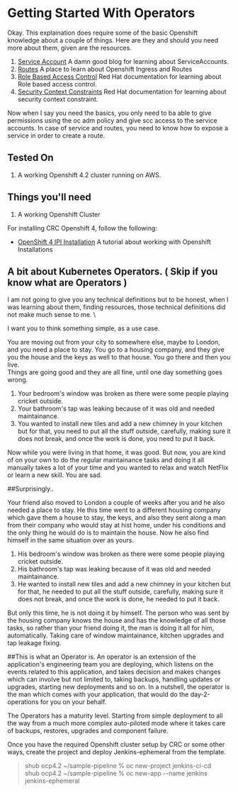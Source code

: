 Getting Started With Operators
===================================

Okay. This explaination does require some of the basic Openshift knowledge about a couple of things. Here are they and should you need more about them, given are the resources. 

1. [Service Account](https://docs.openshift.com/container-platform/4.2/authentication/understanding-and-creating-service-accounts.html) A damn good blog for learning about ServiceAccounts.
2. [Routes](https://docs.openshift.com/container-platform/4.2/networking/configuring_ingress_cluster_traffic/configuring-ingress-cluster-traffic-ingress-controller.html) A place to learn about Openshift Ingress and Routes
3. [Role Based Access Control](https://docs.openshift.com/container-platform/4.2/authentication/using-rbac.html) Red Hat documentation for learning about Role based access control.
4. [Security Context Constraints](https://docs.openshift.com/container-platform/4.2/authentication/managing-security-context-constraints.html) Red Hat documentation for learning about security context constraint.

Now when I say you need the basics, you only need to ba able to give permissions using the oc adm policy and give scc access to the service accounts. 
In case of service and routes, you need to know how to expose a service in order to create a route.

Tested On
--------------------
1. A working Openshift 4.2 cluster running on AWS.

Things you'll need
--------------------
1. A working Openshift Cluster

For installing CRC Openshift 4, follow the following:

* [OpenShift 4 IPI Installation](https://developers.redhat.com/blog/2019/09/05/red-hat-openshift-4-on-your-laptop-introducing-red-hat-codeready-containers/) A tutorial about working with Openshift Installations

A bit about Kubernetes Operators. ( Skip if you know what are Operators )
--------------------
I am not going to give you any technical definitions but to be honest, when I was learning about them, finding resources, those technical definitions did not make much sense to me. \

I want you to think something simple, as a use case. 

You are moving out from your city to somewhere else, maybe to London, and you need a place to stay. You go to a housing company, and they give you the house and the keys as well to that house. You go there and then you live. \
Things are going good and they are all fine, until one day something goes wrong.

1. Your bedroom's window was broken as there were some people playing cricket outside.
2. Your bathroom's tap was leaking because of it was old and needed maintainance.
3. You wanted to install new tiles and add a new chimney in your kitchen but for that, you need to put all the stuff outside, carefully, making sure it does not break, and once the work is done, you need to put it back.

Now while you were living in that home, it was good. But now, you are kind of on your own to do the regular maintainance tasks and doing it all manually takes a lot of your time and you wanted to relax and watch NetFlix or learn a new skill. You are sad.

##Surprisingly..

Your friend also moved to London a couple of weeks after you and he also needed a place to stay. He this time went to a different housing company which gave them a house to stay, the keys, and also they sent along a man from their company who would stay at hist home, under his conditions and the only thing he would do is to maintain the house. Now he also find himself in the same situation over as yours.

1. His bedroom's window was broken as there were some people playing cricket outside.
2. His bathroom's tap was leaking because of it was old and needed maintainance.
3. He wanted to install new tiles and add a new chimney in your kitchen but for that, he needed to put all the stuff outside, carefully, making sure it does not break, and once the work is done, he needed to put it back.

But only this time, he is not doing it by himself. The person who was sent by the housing company knows the house and has the knowledge of all those tasks, so rather than your friend doing it, the man is doing it all for him, automatically. Taking care of window maintainance, kitchen upgrades and tap leakage fixing. 

##This is what an Operator is. An operator is an extension of the application's engineering team you are deploying, which listens on the events related to this application, and takes decision and makes changes which can involve but not limited to, taking backups, handling updates or upgrades, starting new deployments and so on. In a nutshell, the operator is the man which comes with your application, that would do the day-2-operations for you on your behalf. 

The Operators has a maturity level. Starting from simple deployment to all the way from a much more complex auto-piloted mode where it takes care of backups, restores, upgrades and component failure.

 

Once you have the required Openshift cluster setup by CRC or some other ways, create the project and deploy Jenkins-ephemeral from the template.

> shub ocp4.2 ~/sample-pipeline % oc new-project jenkins-ci-cd  \
> shub ocp4.2 ~/sample-pipeline % oc new-app --name jenkins jenkins-ephemeral


